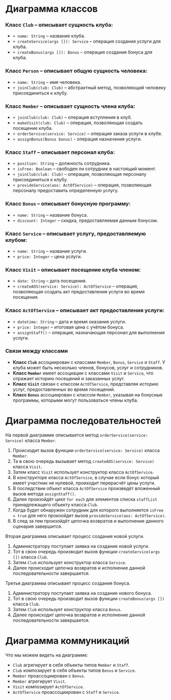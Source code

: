# Диаграмма классов

### Класс `Club` – описывает сущность клуба:
- `+ name: String` – название клуба.
- `+ createService(args []): Service` – операция создания услуги для клуба.
- `+ createBonus(args []): Bonus` – операция создания бонуса для клуба.

### Класс `Person` – описывает общую сущность человека:
- `+ name: String` – имя человека.
- `+ joinClub(club: Club)` – абстрактный метод, позволяющий человеку присоединиться к клубу.

### Класс `Member` – описывает сущность члена клуба:
- `+ joinClub(club: Club)` – операция вступления в клуб.
- `+ makeVisit(club: Club)` – операция, позволяющая создать посещение клуба.
- `+ orderService(service: Service)` – операция заказа услуги в клубе.
- `+ assignBonus(Bonus bonus)` - операция назначения услуги.

### Класс `Staff` – описывает персонал клуба:
- `+ position: String` – должность сотрудника.
- `+ isFree: Boolean` – свободен ли сотрудник в настоящий момент.
- `+ joinClub(club: Club)` – операция, позволяющая персоналу присоединиться к клубу.
- `+ provideService(aos: ActOfService)` – операция, позволяющая персоналу предоставить определенную услугу.

### Класс `Bonus` – описывает бонусную программу:
- `+ name: String` – название бонуса.
- `+ discount: Integer` – скидка, предоставляемая данным бонусом.

### Класс `Service` – описывает услугу, предоставляемую клубом:
- `+ name: String` – название услуги.
- `+ price: Integer` – цена услуги.

### Класс `Visit` – описывает посещение клуба членом:
- `+ date: String` – дата посещения.
- `+ createAOS(service: Service): ActOfService` – операция, позволяющая создать акт предоставления услуги во время посещения.

### Класс `ActOfService` – описывает акт предоставления услуги:
- `+ datetime: String` – дата и время оказания услуги.
- `+ price: Integer` – итоговая цена с учётом бонуса.
- `+ assignStaff()` – операция, назначающая персонал для выполнения услуги.

### Связи между классами
- **Класс `Club`** ассоциирован с классами `Member`, `Bonus`, `Service` и `Staff`. У клуба может быть несколько членов, бонусов, услуг и сотрудников.
- **Класс `Member`** имеет ассоциации с классами `Visit` и `Service`, что отражает историю посещений и заказанных услуг.
- **Класс `Visit`** связан с классом `ActOfService`, представляя историю услуг, предоставленных во время посещений.
- **Класс `Bonus`** ассоциирован с классом `Member`, указывая на бонусные программы, которыми могут пользоваться члены клуба.

# Диаграмма последовательностей
На первой диаграмме описывается метод `orderService(service: Service)` класса `Member`.

1. Происходит вызов функции `orderService(service: Service)` класса `Member`.
2. Та в свою очередь вызывает метод `createAOS(service: Service)` класса `Visit`.
3. Затем класс `Visit` использует конструктор класса `ActOfService`.
4. В конструкторе класса `ActOfService`, в случае если бонус который имеет участник не нулевой, проиходит перерасчёт цены услуги.
5. В последствии объект класса `ActOfService` произведёт вложенный вызов метода `assignStaff()`.
6. Далее произойдёт цикл `for each` для элементов списка `staffList` принадлежащего объекту класса `Club`.
7. Когда будет обнаружен сотрудник для которого выполняется `isFree = true` для него произойдет вызов `provideService(aos: ActOfService)`.
8. В след за тем произойдёт цепочка возвратов и выполнение данного сценария завершится.

Вторая диаграмма описывает процесс создания новой услуги.

1. Администратору поступает заявка на создание новой услуги.
2. Тот в свою очередь производит вызов функции `createService(args [])` класса `Club`.
3. Затем `Club` использует конструктор класса `Service`.
4. Далее происходит цепочка возвратов и исполнение данной последовательности завершается.

Третья диаграмма описывает процесс создания бонуса.

1. Администратору поступает заявка на создание нового бонуса.
2. Тот в свою очередь производит вызов функции `createBonus(args [])` класса `Club`.
3. Затем `Club` использует конструктор класса `Bonus`.
4. Далее происходит цепочка возвратов и исполнение данной последовательности завершается.

# Диаграмма коммуникаций
Что мы можем видеть на диаграмме:
- `Club` агрегирует в себя объекты типов `Member` и `Staff`.
- `Club` композирует в себя объекты типов `Bonus` и `Service`.
- `Member` проассоциирован с `Bonus`.
- `Member` агрегирует `Visit`.
- `Visit` композирует `ActOfService`.
- `ActOfService` проассоциирован с `Staff` и `Service`.
